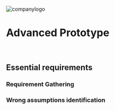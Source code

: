 ![companylogo]({{site.baseurl}}/images/405logo.png)

<h1> Advanced Prototype </h1>

</br>

## Essential requirements


### Requirement Gathering


### Wrong assumptions identification
